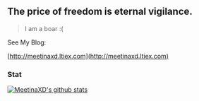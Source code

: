 ## The price of freedom is eternal vigilance.

> I am a boar :(

See My Blog:

[http://meetinaxd.ltiex.com](http://meetinaxd.ltiex.com)

### Stat

[![MeetinaXD's github stats](https://github-readme-stats.vercel.app/api?username=MeetinaXD&count_private=true&show_icons=true&include_all_commits=true&line_height=30)](https://github.com/anuraghazra/github-readme-stats)

